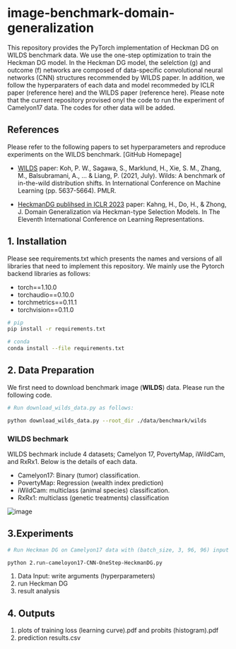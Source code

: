 # image-benchmark-domain-generalization

This repository provides the PyTorch implementation of Heckman DG on WILDS benchmark data. We use the one-step optimization to train the Heckman DG model. In the Heckman DG model, the selelction (g) and outcome (f) networks are composed of data-specific convolutional neural networks (CNN) structures recommended by WILDS paper. In addition, we follow the hyperparaters of each data and model recommeded by ICLR paper (reference here) and the WILDS paper (reference here). Please note that the current repository provised onyl the code to run the experiment of Camelyon17 data. The codes for other data will be added. 

## References
Please refer to the following papers to set hyperparameters and reproduce experiments on the WILDS benchmark.
[GitHub Homepage]

- [WILDS](https://proceedings.mlr.press/v139/koh21a) paper: Koh, P. W., Sagawa, S., Marklund, H., Xie, S. M., Zhang, M., Balsubramani, A., ... & Liang, P. (2021, July). Wilds: A benchmark of in-the-wild distribution shifts. In International Conference on Machine Learning (pp. 5637-5664). PMLR.

- [HeckmanDG publihsed in ICLR 2023](https://openreview.net/forum?id=fk7RbGibe1) paper: Kahng, H., Do, H., & Zhong, J. Domain Generalization via Heckman-type Selection Models. In The Eleventh International Conference on Learning Representations.

## 1. Installation
Please see requirements.txt which presents the names and versions of all libraries that need to implement this repository. We mainly use the Pytorch backend libraries as follows:
- torch==1.10.0
- torchaudio==0.10.0
- torchmetrics==0.11.1
- torchvision==0.11.0

```bash
# pip
pip install -r requirements.txt

# conda
conda install --file requirements.txt
```

## 2. Data Preparation
We first need to download benchmark image (**WILDS**) data. Please run the following code. 

``` bash
# Run download_wilds_data.py as follows:

python download_wilds_data.py --root_dir ./data/benchmark/wilds
```
### WILDS bechmark
WILDS bechmark include 4 datasets; Camelyon 17, PovertyMap, iWildCam, and RxRx1. Below is the details of each data.
- Camelyon17: Binary (tumor) classification.
- PovertyMap: Regression (wealth index prediction)
- iWildCam: multiclass (animal species) classification.
- RxRx1: multiclass (genetic treatments) classification

![image](https://user-images.githubusercontent.com/36376255/226856940-2cca2f56-abee-46fa-9ec9-f187c6ac290b.png)

## 3.Experiments
```bash
# Run Heckman DG on Camelyon17 data with (batch_size, 3, 96, 96) input image and binary outcome

python 2.run-cameloyon17-CNN-OneStep-HeckmanDG.py
```

1. Data Input: write arguments (hyperparameters)
2. run Heckman DG
3. result analysis


## 4. Outputs
1. plots of training loss (learning curve).pdf and probits (histogram).pdf
3. prediction results.csv

